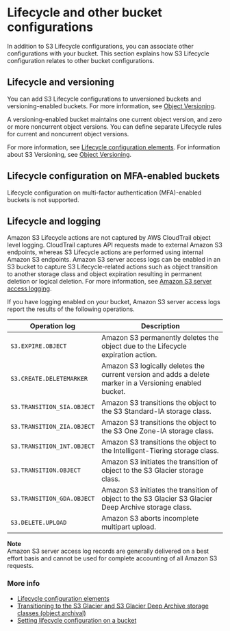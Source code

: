 # Lifecycle and other bucket configurations<a name="lifecycle-and-other-bucket-config"></a>

In addition to S3 Lifecycle configurations, you can associate other configurations with your bucket\. This section explains how S3 Lifecycle configuration relates to other bucket configurations\.

## Lifecycle and versioning<a name="lifecycle-versioning-support-intro"></a>

You can add S3 Lifecycle configurations to unversioned buckets and versioning\-enabled buckets\. For more information, see [Object Versioning](ObjectVersioning.md)\. 

A versioning\-enabled bucket maintains one current object version, and zero or more noncurrent object versions\. You can define separate Lifecycle rules for current and noncurrent object versions\.

For more information, see [Lifecycle configuration elements](intro-lifecycle-rules.md)\. For information about S3 Versioning, see [Object Versioning](ObjectVersioning.md)\.

## Lifecycle configuration on MFA\-enabled buckets<a name="lifecycle-general-considerations-mfa-enabled-bucket"></a>

Lifecycle configuration on multi\-factor authentication \(MFA\)\-enabled buckets is not supported\.

## Lifecycle and logging<a name="lifecycle-general-considerations-logging"></a>

Amazon S3 Lifecycle actions are not captured by AWS CloudTrail object level logging\. CloudTrail captures API requests made to external Amazon S3 endpoints, whereas S3 Lifecycle actions are performed using internal Amazon S3 endpoints\. Amazon S3 server access logs can be enabled in an S3 bucket to capture S3 Lifecycle\-related actions such as object transition to another storage class and object expiration resulting in permanent deletion or logical deletion\. For more information, see [Amazon S3 server access logging](ServerLogs.md)\.

If you have logging enabled on your bucket, Amazon S3 server access logs report the results of the following operations\.


| Operation log | Description | 
| --- | --- | 
|  `S3.EXPIRE.OBJECT`  |  Amazon S3 permanently deletes the object due to the Lifecycle expiration action\.  | 
|  `S3.CREATE.DELETEMARKER`  |  Amazon S3 logically deletes the current version and adds a delete marker in a Versioning enabled bucket\.  | 
|  `S3.TRANSITION_SIA.OBJECT`  |  Amazon S3 transitions the object to the S3 Standard\-IA storage class\.  | 
|  `S3.TRANSITION_ZIA.OBJECT`  |  Amazon S3 transitions the object to the S3 One Zone\-IA storage class\.  | 
|  `S3.TRANSITION_INT.OBJECT`  |  Amazon S3 transitions the object to the Intelligent\-Tiering storage class\.  | 
|  `S3.TRANSITION.OBJECT`  |  Amazon S3 initiates the transition of object to the S3 Glacier storage class\.  | 
|  `S3.TRANSITION_GDA.OBJECT`  |  Amazon S3 initiates the transition of object to the S3 Glacier S3 Glacier Deep Archive storage class\.  | 
|  `S3.DELETE.UPLOAD`  |  Amazon S3 aborts incomplete multipart upload\.  | 

**Note**  
Amazon S3 server access log records are generally delivered on a best effort basis and cannot be used for complete accounting of all Amazon S3 requests\. 

### More info<a name="lifecycle-general-considerations-logging-more-info"></a>
+ [Lifecycle configuration elements](intro-lifecycle-rules.md) 
+ [Transitioning to the S3 Glacier and S3 Glacier Deep Archive storage classes \(object archival\)](lifecycle-transition-general-considerations.md#before-deciding-to-archive-objects)
+ [Setting lifecycle configuration on a bucket](how-to-set-lifecycle-configuration-intro.md) 